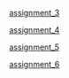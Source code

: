[assignment_3](https://aarondayrit.github.io/aaron-dayrit.github.io/Intro_To_Web_Development/assignment_3/index.html)


[assignment_4](https://aarondayrit.github.io/aaron-dayrit.github.io/Intro_To_Web_Development/assignment_4/index.html)


[assignment_5](https://aarondayrit.github.io/aaron-dayrit.github.io/Intro_To_Web_Development/assignment_5/index.html)


[assignment_6](https://aarondayrit.github.io/aaron-dayrit.github.io/Intro_To_Web_Development/assignment_6/index.html)

